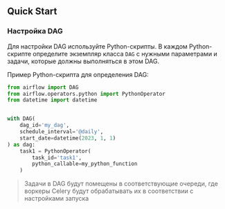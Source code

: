 Quick Start
---

### Настройка DAG

Для настройки DAG используйте Python-скрипты. В каждом Python-скрипте определите экземпляр класса `DAG` с нужными параметрами и задачи, которые должны выполняться в этом DAG.

Пример Python-скрипта для определения DAG:

```python
from airflow import DAG
from airflow.operators.python import PythonOperator
from datetime import datetime


with DAG(
    dag_id='my_dag',
    schedule_interval='@daily',
    start_date=datetime(2023, 1, 1)
) as dag:
    task1 = PythonOperator(
        task_id='task1',
        python_callable=my_python_function
    )
```

> Задачи в DAG будут помещены в соответствующие очереди, где воркеры Celery будут обрабатывать их в соответствии с настройками запуска
